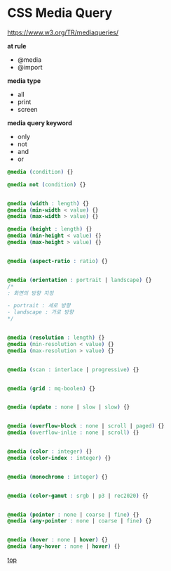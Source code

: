 # CSS Media Query

https://www.w3.org/TR/mediaqueries/


**at rule**  
- @media
- @import


**media type**
- all
- print
- screen


**media query keyword**
- only
- not
- and
- or


```css
@media (condition) {}

@media not (condition) {}


@media (width : length) {}
@media (min-width < value) {}
@media (max-width > value) {}

@media (height : length) {}
@media (min-height < value) {}
@media (max-height > value) {}


@media (aspect-ratio : ratio) {}


@media (orientation : portrait | landscape) {}
/*
: 화면의 방향 지정

- portrait : 세로 방향
- landscape : 가로 방향
*/


@media (resolution : length) {}
@media (min-resolution < value) {}  
@media (max-resolution > value) {}    


@media (scan : interlace | progressive) {}    


@media (grid : mq-boolen) {}


@media (update : none | slow | slow) {}  


@media (overflow-block : none | scroll | paged) {}    
@media (overflow-inlie : none | scroll) {}   


@media (color : integer) {}
@media (color-index : integer) {}


@media (monochrome : integer) {}


@media (color-gamut : srgb | p3 | rec2020) {}


@media (pointer : none | coarse | fine) {}
@media (any-pointer : none | coarse | fine) {}


@media (hover : none | hover) {}
@media (any-hover : none | hover) {}
```



[top](#)
